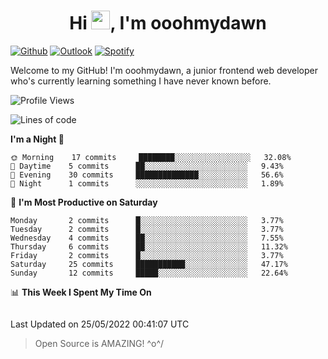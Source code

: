 <h1 align="center">Hi <img src="https://raw.githubusercontent.com/MartinHeinz/MartinHeinz/master/wave.gif" width="30px">, I'm ooohmydawn</h1>

[![Github](https://img.shields.io/badge/-Github-000?style=flat&logo=Github&logoColor=white)](https://github.com/ooohmydawn)
[![Outlook](https://img.shields.io/badge/-Outlook-0078D4?style=flat&logo=Microsoft-Outlook&logoColor=white)](mailto:ooohmydawn@hotmail.com)
[![Spotify](https://img.shields.io/badge/-Spotify-1DB954?style=flat&logo=Spotify&logoColor=white)](https://open.spotify.com/user/tkf5c7q582tnbk7v0t9d3fsqq)
&nbsp;

Welcome to my GitHub! I'm ooohmydawn, a junior frontend web developer who's currently learning something I have never known before.


<!--START_SECTION:waka-->
![Profile Views](http://img.shields.io/badge/Profile%20Views-44-blue)

![Lines of code](https://img.shields.io/badge/From%20Hello%20World%20I%27ve%20Written-7%20Thousand%20lines%20of%20code-blue)

**I'm a Night 🦉** 

```text
🌞 Morning    17 commits     ████████░░░░░░░░░░░░░░░░░   32.08% 
🌆 Daytime    5 commits      ██░░░░░░░░░░░░░░░░░░░░░░░   9.43% 
🌃 Evening    30 commits     ██████████████░░░░░░░░░░░   56.6% 
🌙 Night      1 commits      ░░░░░░░░░░░░░░░░░░░░░░░░░   1.89%

```
📅 **I'm Most Productive on Saturday** 

```text
Monday       2 commits      █░░░░░░░░░░░░░░░░░░░░░░░░   3.77% 
Tuesday      2 commits      █░░░░░░░░░░░░░░░░░░░░░░░░   3.77% 
Wednesday    4 commits      ██░░░░░░░░░░░░░░░░░░░░░░░   7.55% 
Thursday     6 commits      ██░░░░░░░░░░░░░░░░░░░░░░░   11.32% 
Friday       2 commits      █░░░░░░░░░░░░░░░░░░░░░░░░   3.77% 
Saturday     25 commits     ███████████░░░░░░░░░░░░░░   47.17% 
Sunday       12 commits     █████░░░░░░░░░░░░░░░░░░░░   22.64%

```


📊 **This Week I Spent My Time On** 

```text
```


 Last Updated on 25/05/2022 00:41:07 UTC
<!--END_SECTION:waka-->


> Open Source is AMAZING! \^o^/
